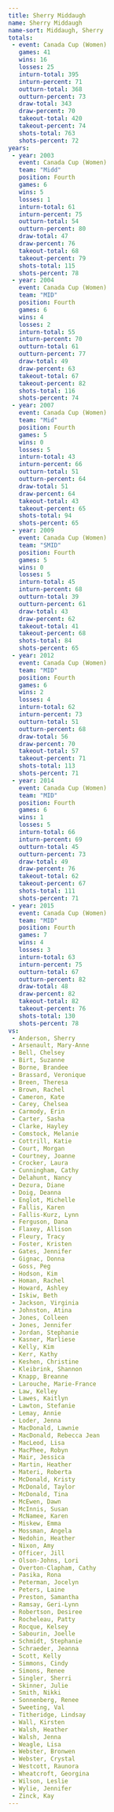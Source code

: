 ```yaml
---
title: Sherry Middaugh
name: Sherry Middaugh
name-sort: Middaugh, Sherry
totals:
 - event: Canada Cup (Women)
   games: 41
   wins: 16
   losses: 25
   inturn-total: 395
   inturn-percent: 71
   outturn-total: 368
   outturn-percent: 73
   draw-total: 343
   draw-percent: 70
   takeout-total: 420
   takeout-percent: 74
   shots-total: 763
   shots-percent: 72
years:
 - year: 2003
   event: Canada Cup (Women)
   team: "Midd"
   position: Fourth
   games: 6
   wins: 5
   losses: 1
   inturn-total: 61
   inturn-percent: 75
   outturn-total: 54
   outturn-percent: 80
   draw-total: 47
   draw-percent: 76
   takeout-total: 68
   takeout-percent: 79
   shots-total: 115
   shots-percent: 78
 - year: 2004
   event: Canada Cup (Women)
   team: "MID"
   position: Fourth
   games: 6
   wins: 4
   losses: 2
   inturn-total: 55
   inturn-percent: 70
   outturn-total: 61
   outturn-percent: 77
   draw-total: 49
   draw-percent: 63
   takeout-total: 67
   takeout-percent: 82
   shots-total: 116
   shots-percent: 74
 - year: 2007
   event: Canada Cup (Women)
   team: "Mid"
   position: Fourth
   games: 5
   wins: 0
   losses: 5
   inturn-total: 43
   inturn-percent: 66
   outturn-total: 51
   outturn-percent: 64
   draw-total: 51
   draw-percent: 64
   takeout-total: 43
   takeout-percent: 65
   shots-total: 94
   shots-percent: 65
 - year: 2009
   event: Canada Cup (Women)
   team: "SMID"
   position: Fourth
   games: 5
   wins: 0
   losses: 5
   inturn-total: 45
   inturn-percent: 68
   outturn-total: 39
   outturn-percent: 61
   draw-total: 43
   draw-percent: 62
   takeout-total: 41
   takeout-percent: 68
   shots-total: 84
   shots-percent: 65
 - year: 2012
   event: Canada Cup (Women)
   team: "MID"
   position: Fourth
   games: 6
   wins: 2
   losses: 4
   inturn-total: 62
   inturn-percent: 73
   outturn-total: 51
   outturn-percent: 68
   draw-total: 56
   draw-percent: 70
   takeout-total: 57
   takeout-percent: 71
   shots-total: 113
   shots-percent: 71
 - year: 2014
   event: Canada Cup (Women)
   team: "MID"
   position: Fourth
   games: 6
   wins: 1
   losses: 5
   inturn-total: 66
   inturn-percent: 69
   outturn-total: 45
   outturn-percent: 73
   draw-total: 49
   draw-percent: 76
   takeout-total: 62
   takeout-percent: 67
   shots-total: 111
   shots-percent: 71
 - year: 2015
   event: Canada Cup (Women)
   team: "MID"
   position: Fourth
   games: 7
   wins: 4
   losses: 3
   inturn-total: 63
   inturn-percent: 75
   outturn-total: 67
   outturn-percent: 82
   draw-total: 48
   draw-percent: 82
   takeout-total: 82
   takeout-percent: 76
   shots-total: 130
   shots-percent: 78
vs:
 - Anderson, Sherry
 - Arsenault, Mary-Anne
 - Bell, Chelsey
 - Birt, Suzanne
 - Borne, Brandee
 - Brassard, Veronique
 - Breen, Theresa
 - Brown, Rachel
 - Cameron, Kate
 - Carey, Chelsea
 - Carmody, Erin
 - Carter, Sasha
 - Clarke, Hayley
 - Comstock, Melanie
 - Cottrill, Katie
 - Court, Morgan
 - Courtney, Joanne
 - Crocker, Laura
 - Cunningham, Cathy
 - Delahunt, Nancy
 - Dezura, Diane
 - Doig, Deanna
 - Englot, Michelle
 - Fallis, Karen
 - Fallis-Kurz, Lynn
 - Ferguson, Dana
 - Flaxey, Allison
 - Fleury, Tracy
 - Foster, Kristen
 - Gates, Jennifer
 - Gignac, Donna
 - Goss, Peg
 - Hodson, Kim
 - Homan, Rachel
 - Howard, Ashley
 - Iskiw, Beth
 - Jackson, Virginia
 - Johnston, Atina
 - Jones, Colleen
 - Jones, Jennifer
 - Jordan, Stephanie
 - Kasner, Marliese
 - Kelly, Kim
 - Kerr, Kathy
 - Keshen, Christine
 - Kleibrink, Shannon
 - Knapp, Breanne
 - Larouche, Marie-France
 - Law, Kelley
 - Lawes, Kaitlyn
 - Lawton, Stefanie
 - Lemay, Annie
 - Loder, Jenna
 - MacDonald, Lawnie
 - MacDonald, Rebecca Jean
 - MacLeod, Lisa
 - MacPhee, Robyn
 - Mair, Jessica
 - Martin, Heather
 - Materi, Roberta
 - McDonald, Kristy
 - McDonald, Taylor
 - McDonald, Tina
 - McEwen, Dawn
 - McInnis, Susan
 - McNamee, Karen
 - Miskew, Emma
 - Mossman, Angela
 - Nedohin, Heather
 - Nixon, Amy
 - Officer, Jill
 - Olson-Johns, Lori
 - Overton-Clapham, Cathy
 - Pasika, Rona
 - Peterman, Jocelyn
 - Peters, Laine
 - Preston, Samantha
 - Ramsay, Geri-Lynn
 - Robertson, Desiree
 - Rocheleau, Patty
 - Rocque, Kelsey
 - Sabourin, Joelle
 - Schmidt, Stephanie
 - Schraeder, Jeanna
 - Scott, Kelly
 - Simmons, Cindy
 - Simons, Renee
 - Singler, Sherri
 - Skinner, Julie
 - Smith, Nikki
 - Sonnenberg, Renee
 - Sweeting, Val
 - Titheridge, Lindsay
 - Wall, Kirsten
 - Walsh, Heather
 - Walsh, Jenna
 - Weagle, Lisa
 - Webster, Bronwen
 - Webster, Crystal
 - Westcott, Raunora
 - Wheatcroft, Georgina
 - Wilson, Leslie
 - Wylie, Jennifer
 - Zinck, Kay
---
```


